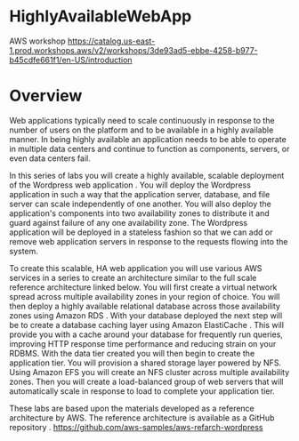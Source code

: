 # HighlyAvailableWebApp
AWS workshop
https://catalog.us-east-1.prod.workshops.aws/v2/workshops/3de93ad5-ebbe-4258-b977-b45cdfe661f1/en-US/introduction

# Overview
Web applications typically need to scale continuously in response to the number of users on the platform and to be available in a highly available manner. In being highly available an application needs to be able to operate in multiple data centers and continue to function as components, servers, or even data centers fail.

In this series of labs you will create a highly available, scalable deployment of the Wordpress web application . You will deploy the Wordpress application in such a way that the application server, database, and file server can scale independently of one another. You will also deploy the application's components into two availability zones to distribute it and guard against failure of any one availability zone. The Wordpress application will be deployed in a stateless fashion so that we can add or remove web application servers in response to the requests flowing into the system.

To create this scalable, HA web application you will use various AWS services in a series to create an architecture similar to the full scale reference architecture linked below. You will first create a virtual network spread across multiple availability zones in your region of choice. You will then deploy a highly available relational database across those availability zones using Amazon RDS . With your database deployed the next step will be to create a database caching layer using Amazon ElastiCache . This will provide you with a cache around your database for frequently run queries, improving HTTP response time performance and reducing strain on your RDBMS. With the data tier created you will then begin to create the application tier. You will provision a shared storage layer powered by NFS. Using Amazon EFS  you will create an NFS cluster across multiple availability zones. Then you will create a load-balanced group of web servers  that will automatically scale in response to load to complete your application tier.

These labs are based upon the materials developed as a reference architecture by AWS. The reference architecture is available as a GitHub repository .
https://github.com/aws-samples/aws-refarch-wordpress
